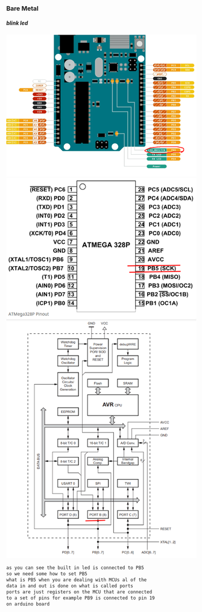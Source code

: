 ### Bare Metal

##### blink led

![](./pics/arduino_mcu_architecture.png)
![](./pics/atmega_pinout.png)
![](pics/atmega_block_diagram.png)

```
as you can see the built in led is connected to PB5
so we need some how to set PB5
what is PB5 when you are dealing with MCUs al of the
data in and out is done on what is called ports
ports are just registers on the MCU that are connected
to a set of pins for example PB9 is connected to pin 19
on arduino board
```
